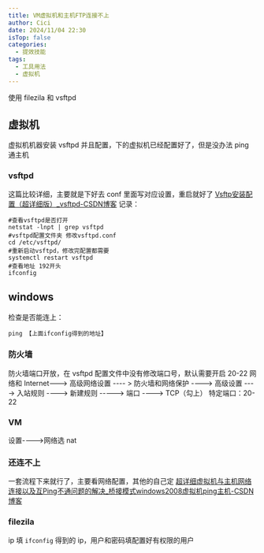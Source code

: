 ```yaml
---
title: VM虚拟机和主机FTP连接不上
author: Cici
date: 2024/11/04 22:30
isTop: false
categories:
  - 提效技能
tags:
  - 工具用法
  - 虚拟机
---
```


使用 filezila 和 vsftpd

## 虚拟机
虚拟机机器安装 vsftpd 并且配置，下的虚拟机已经配置好了，但是没办法 ping 通主机
### vsftpd
这篇比较详细，主要就是下好去 conf 里面写对应设置，重启就好了
[Vsftp安装配置（超详细版）\_vsftpd-CSDN博客](https://blog.csdn.net/m0_64304713/article/details/133790019)
记录：
```
#查看vsftpd是否打开
netstat -lnpt | grep vsftpd 
#vsftpd配置文件夹 修改vsftpd.conf
cd /etc/vsftpd/
#重新启动vsftpd，修改完配置都需要
systemctl restart vsftpd
#查看地址 192开头
ifconfig
```

## windows
检查是否能连上：
```
ping 【上面ifconfig得到的地址】
```

### 防火墙
防火墙端口开放，在 vsftpd 配置文件中没有修改端口号，默认需要开启 20-22
网络和 Internet---> 高级网络设置 ---- > 防火墙和网络保护 ----> 高级设置  ----> 入站规则 ----> 新建规则 -----> 端口 ----> TCP（勾上） 特定端口：20-22
### VM
设置---->网络选 nat
### 还连不上
一套流程下来就行了，主要看网络配置，其他的自己定
[超详细虚拟机与主机网络连接以及互Ping不通问题的解决\_桥接模式windows2008虚拟机ping主机-CSDN博客](https://blog.csdn.net/weixin_41538012/article/details/115325944)
### filezila
ip 填 `ifconfig` 得到的 ip，用户和密码填配置好有权限的用户
